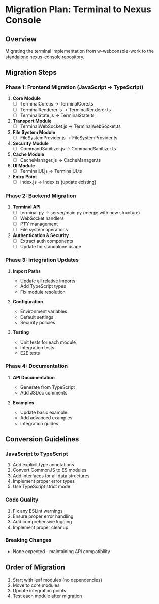 # Migration Plan: Terminal to Nexus Console

## Overview
Migrating the terminal implementation from w-webconsole-work to the standalone nexus-console repository.

## Migration Steps

### Phase 1: Frontend Migration (JavaScript → TypeScript)
1. **Core Module**
   - [ ] TerminalCore.js → TerminalCore.ts
   - [ ] TerminalRenderer.js → TerminalRenderer.ts
   - [ ] TerminalState.js → TerminalState.ts

2. **Transport Module**
   - [ ] TerminalWebSocket.js → TerminalWebSocket.ts

3. **File System Module**
   - [ ] FileSystemProvider.js → FileSystemProvider.ts

4. **Security Module**
   - [ ] CommandSanitizer.js → CommandSanitizer.ts

5. **Cache Module**
   - [ ] CacheManager.js → CacheManager.ts

6. **UI Module**
   - [ ] TerminalUI.js → TerminalUI.ts

7. **Entry Point**
   - [ ] index.js → index.ts (update existing)

### Phase 2: Backend Migration
1. **Terminal API**
   - [ ] terminal.py → server/main.py (merge with new structure)
   - [ ] WebSocket handlers
   - [ ] PTY management
   - [ ] File system operations

2. **Authentication & Security**
   - [ ] Extract auth components
   - [ ] Update for standalone usage

### Phase 3: Integration Updates
1. **Import Paths**
   - Update all relative imports
   - Add TypeScript types
   - Fix module resolution

2. **Configuration**
   - Environment variables
   - Default settings
   - Security policies

3. **Testing**
   - Unit tests for each module
   - Integration tests
   - E2E tests

### Phase 4: Documentation
1. **API Documentation**
   - Generate from TypeScript
   - Add JSDoc comments

2. **Examples**
   - Update basic example
   - Add advanced examples
   - Integration guides

## Conversion Guidelines

### JavaScript to TypeScript
1. Add explicit type annotations
2. Convert CommonJS to ES modules
3. Add interfaces for all data structures
4. Implement proper error types
5. Use TypeScript strict mode

### Code Quality
1. Fix any ESLint warnings
2. Ensure proper error handling
3. Add comprehensive logging
4. Implement proper cleanup

### Breaking Changes
- None expected - maintaining API compatibility

## Order of Migration
1. Start with leaf modules (no dependencies)
2. Move to core modules
3. Update integration points
4. Test each module after migration